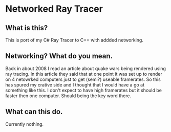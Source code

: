 # Networked Ray Tracer

## What is this?
This is port of my C# Ray Tracer to C++ with addded networking.

## Networking? What do you mean.
Back in about 2008 I read an article about quake wars being rendered using ray tracing.
In this article they said that at one point it was set up to render on 4 netowrked
computers just to get (semi?) useable framerates. So this has spured my crative side
and I thought that I would have a go at something like this. I don't expect to have high framerates but it should be faster then one computer. Should being the key word there.

## What can this do.
Currently nothing.

